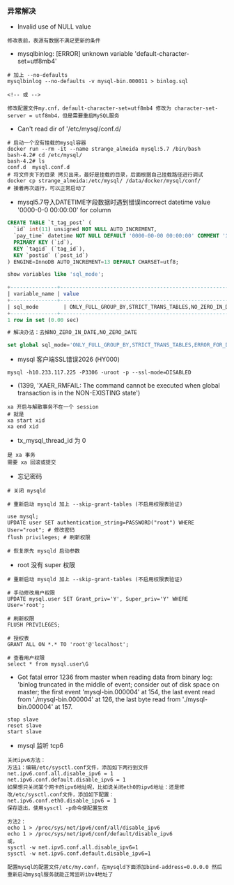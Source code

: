 ### 异常解决

- Invalid use of NULL value
```shell
修改表前，表源有数据不满足更新的条件
```

- mysqlbinlog: [ERROR] unknown variable 'default-character-set=utf8mb4'
```shell
# 加上 --no-defaults 
mysqlbinlog --no-defaults -v mysql-bin.000011 > binlog.sql

<!-- 或 -->

修改配置文件my.cnf，default-character-set=utf8mb4 修改为 character-set-server = utf8mb4，但是需要重启MySQL服务
```

- Can't read dir of '/etc/mysql/conf.d/
```shell
# 启动一个没有挂载的mysql容器
docker run --rm -it --name strange_almeida mysql:5.7 /bin/bash
bash-4.2# cd /etc/mysql/
bash-4.2# ls
conf.d	mysql.conf.d
# 将文件夹下的目录 拷贝出来，最好是挂载的目录，后面根据自己挂载路径进行调试
docker cp strange_almeida:/etc/mysql/ /data/docker/mysql/conf/
# 接着再次运行，可以正常启动了
```

- mysql5.7导入DATETIME字段数据时遇到错误incorrect datetime value '0000-0-0 00:00:00' for column 

```sql
CREATE TABLE `t_tag_post` ( 
  `id` int(11) unsigned NOT NULL AUTO_INCREMENT, 
  `pay_time` datetime NOT NULL DEFAULT '0000-00-00 00:00:00' COMMENT '发布时间', 
  PRIMARY KEY (`id`), 
  KEY `tagid` (`tag_id`), 
  KEY `postid` (`post_id`) 
) ENGINE=InnoDB AUTO_INCREMENT=13 DEFAULT CHARSET=utf8; 

show variables like 'sql_mode'; 
 
+---------------+------------------------------------------------------------------------------------------------------------------------------------+ 
| variable_name | value                                                                                                                                                                                        | 
+---------------+------------------------------------------------------------------------------------------------------------------------------------+ 
| sql_mode        | ONLY_FULL_GROUP_BY,STRICT_TRANS_TABLES,NO_ZERO_IN_DATE,NO_ZERO_DATE,ERROR_FOR_DIVISION_BY_ZERO,NO_AUTO_CREATE_USER,NO_ENGINE_SUBSTITUTION | 
+---------------+-------------------------------------------------------------------------------------------------------------------------------------+ 
1 row in set (0.00 sec) 

# 解决办法：去掉NO_ZERO_IN_DATE,NO_ZERO_DATE 

set global sql_mode='ONLY_FULL_GROUP_BY,STRICT_TRANS_TABLES,ERROR_FOR_DIVISION_BY_ZERO,NO_AUTO_CREATE_USER,NO_ENGINE_SUBSTITUTION'; 
```

- mysql 客户端SSL错误2026 (HY000) 
```shell
mysql -h10.233.117.225 -P3306 -uroot -p --ssl-mode=DISABLED
```

- (1399, 'XAER_RMFAIL: The command cannot be executed when global transaction is in the  NON-EXISTING state')
```shell
xa 开启与解散事务不在一个 session
# 就是
xa start xid
xa end xid
```

- tx_mysql_thread_id 为 0
```shell
是 xa 事务
需要 xa 回滚或提交
```

- 忘记密码
```shell
# 关闭 mysqld

# 重新启动 mysqld 加上 --skip-grant-tables (不启用权限表验证)

use mysql;
UPDATE user SET authentication_string=PASSWORD("root") WHERE User="root"; # 修改密码
flush privileges; # 刷新权限

# 恢复原先 mysqld 启动参数
```

- root 没有 super 权限
```shell
# 重新启动 mysqld 加上 --skip-grant-tables (不启用权限表验证)

# 手动修改用户权限
UPDATE mysql.user SET Grant_priv='Y', Super_priv='Y' WHERE User='root';

# 刷新权限
FLUSH PRIVILEGES;

# 授权表
GRANT ALL ON *.* TO 'root'@'localhost';

# 查看用户权限
select * from mysql.user\G
```

- Got fatal error 1236 from master when reading data from binary log: 'binlog truncated in the middle of event; consider out of disk space on master; the first event 'mysql-bin.000004' at 154, the last event read from './mysql-bin.000004' at 126, the last byte read from './mysql-bin.000004' at 157.
```shell
stop slave
reset slave
start slave
```

- mysql 监听 tcp6
```shell
关闭ipv6方法：
方法1：编辑/etc/sysctl.conf文件，添加如下两行到文件
net.ipv6.conf.all.disable_ipv6 = 1
net.ipv6.conf.default.disable_ipv6 = 1
如果想只关闭某个网卡的ipv6地址呢，比如说关闭eth0的ipv6地址：还是修改/etc/sysctl.conf文件，添加如下配置：
net.ipv6.conf.eth0.disable_ipv6 = 1
保存退出，使用sysctl -p命令使配置生效

方法2：
echo 1 > /proc/sys/net/ipv6/conf/all/disable_ipv6
echo 1 > /proc/sys/net/ipv6/conf/default/disable_ipv6
或，
sysctl -w net.ipv6.conf.all.disable_ipv6=1
sysctl -w net.ipv6.conf.default.disable_ipv6=1

配置mysql的配置文件/etc/my.conf，在mysqld下面添加bind-address=0.0.0.0 然后重新启动mysql服务就能正常监听ibv4地址了
```


